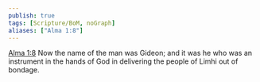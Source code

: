 ```yaml
---
publish: true
tags: [Scripture/BoM, noGraph]
aliases: ["Alma 1:8"]
---
```

[Alma 1:8](https://churchofjesuschrist.org/study/scriptures/bofm/alma/1?lang=eng&id=p8#p8) Now the name of the man was Gideon; and it was he who was an instrument in the hands of God in delivering the people of Limhi out of bondage.
